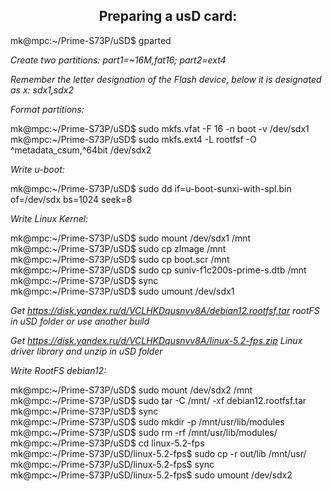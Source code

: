 <h2 align="center">Preparing a usD card:</h2>

mk@mpc:~/Prime-S73P/uSD$ gparted

*Create two partitions: part1=~16M,fat16; part2=ext4*

*Remember the letter designation of the Flash device, below it is designated as x: sdx1,sdx2*

*Format partitions:*

mk@mpc:~/Prime-S73P/uSD$ sudo mkfs.vfat -F 16 -n boot -v /dev/sdx1  
mk@mpc:~/Prime-S73P/uSD$ sudo mkfs.ext4 -L rootfsf -O ^metadata_csum,^64bit /dev/sdx2

*Write u-boot:*

mk@mpc:~/Prime-S73P/uSD$ sudo dd if=u-boot-sunxi-with-spl.bin of=/dev/sdx bs=1024 seek=8

*Write Linux Kernel:*

mk@mpc:~/Prime-S73P/uSD$ sudo mount /dev/sdx1 /mnt  
mk@mpc:~/Prime-S73P/uSD$ sudo cp zImage /mnt  
mk@mpc:~/Prime-S73P/uSD$ sudo cp boot.scr /mnt  
mk@mpc:~/Prime-S73P/uSD$ sudo cp suniv-f1c200s-prime-s.dtb /mnt  
mk@mpc:~/Prime-S73P/uSD$ sync  
mk@mpc:~/Prime-S73P/uSD$ sudo umount /dev/sdx1  

*Get https://disk.yandex.ru/d/VCLHKDqusnvv8A/debian12.rootfsf.tar rootFS in uSD folder or use another build*

*Get https://disk.yandex.ru/d/VCLHKDqusnvv8A/linux-5.2-fps.zip Linux driver library and unzip in uSD folder*

*Write RootFS debian12:*

mk@mpc:~/Prime-S73P/uSD$ sudo mount /dev/sdx2 /mnt  
mk@mpc:~/Prime-S73P/uSD$ sudo tar -C /mnt/ -xf debian12.rootfsf.tar  
mk@mpc:~/Prime-S73P/uSD$ sync  
mk@mpc:~/Prime-S73P/uSD$ sudo mkdir -p /mnt/usr/lib/modules  
mk@mpc:~/Prime-S73P/uSD$ sudo rm -rf /mnt/usr/lib/modules/  
mk@mpc:~/Prime-S73P/uSD$ cd linux-5.2-fps  
mk@mpc:~/Prime-S73P/uSD/linux-5.2-fps$ sudo cp -r out/lib /mnt/usr/  
mk@mpc:~/Prime-S73P/uSD/linux-5.2-fps$ sync  
mk@mpc:~/Prime-S73P/uSD/linux-5.2-fps$ sudo umount /dev/sdx2  

